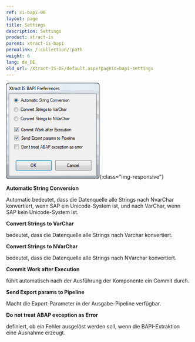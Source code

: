 ```yaml
---
ref: xi-bapi-06
layout: page
title: Settings
description: Settings
product: xtract-is
parent: xtract-is-bapi
permalink: /:collection/:path
weight: 6
lang: de_DE
old_url: /Xtract-IS-DE/default.aspx?pageid=bapi-settings
---
```


![BAPI-Settings](/img/content/BAPI-Settings.png){:class="img-responsive"}

**Automatic String Conversion**

Automatic bedeutet, dass die Datenquelle alle Strings nach NvarChar konvertiert, wenn SAP ein Unicode-System ist, und nach VarChar, wenn SAP kein Unicode-System ist.

**Convert Strings to VarChar**

bedeutet, dass die Datenquelle alle Strings nach Varchar konvertiert.

**Convert Strings to NVarChar**

bedeutet, dass die Datenquelle alle Strings nach NVarchar konvertiert.

**Commit Work after Execution**

führt automatisch nach der Ausführung der Komponente ein Commit durch.

**Send Export params to Pipeline**

Macht die Export-Parameter in der Ausgabe-Pipeline verfügbar.

**Do not treat ABAP exception as Error**

definiert, ob ein Fehler ausgelöst werden soll, wenn die BAPI-Extraktion eine Ausnahme erzeugt.
